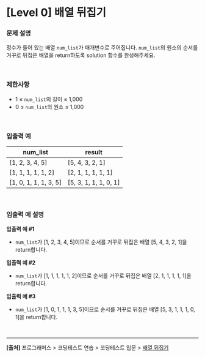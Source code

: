 # [Level 0] 배열 뒤집기

### 문제 설명
정수가 들어 있는 배열 `num_list`가 매개변수로 주어집니다. `num_list`의 원소의 순서를 거꾸로 뒤집은 배열을 return하도록 solution 함수를 완성해주세요.

<br>

### 제한사항
* 1 ≤ `num_list`의 길이 ≤ 1,000
* 0 ≤ `num_list`의 원소 ≤ 1,000

<br>

### 입출력 예
|num_list|result|
|---|---|
|[1, 2, 3, 4, 5]|[5, 4, 3, 2, 1]|
|[1, 1, 1, 1, 1, 2]|[2, 1, 1, 1, 1, 1]|
|[1, 0, 1, 1, 1, 3, 5]|[5, 3, 1, 1, 1, 0, 1]|

<br>

### 입출력 예 설명
**입출력 예 #1**
* `num_list`가 [1, 2, 3, 4, 5]이므로 순서를 거꾸로 뒤집은 배열 [5, 4, 3, 2, 1]을 return합니다.

**입출력 예 #2**
* `num_list`가 [1, 1, 1, 1, 1, 2]이므로 순서를 거꾸로 뒤집은 배열 [2, 1, 1, 1, 1, 1]을 return합니다.

**입출력 예 #3**
* `num_list`가 [1, 0, 1, 1, 1, 3, 5]이므로 순서를 거꾸로 뒤집은 배열 [5, 3, 1, 1, 1, 0, 1]을 return합니다.

<br>

---
**[출처]** 프로그래머스 > 코딩테스트 연습 > 코딩테스트 입문 > [배열 뒤집기](https://school.programmers.co.kr/learn/courses/30/lessons/120821)